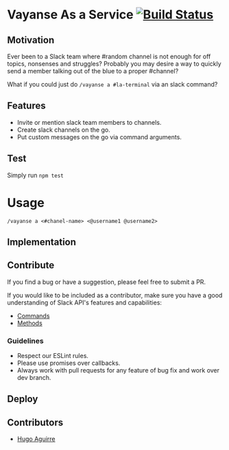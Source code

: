 
# Vayanse As a Service [![Build Status](https://travis-ci.org/diegoaguilar/vayanse-as-a-service.svg?branch=dev)](https://travis-ci.org/diegoaguilar/vayanse-as-a-service)


## Motivation

Ever been to a Slack team where #random channel is not enough for off topics, nonsenses and struggles? Probably you may desire a way to quickly send a member talking out of the blue to a proper #channel?

What if you could just do `/vayanse a #la-terminal` via an slack command?

## Features

* Invite or mention slack team members to channels.
* Create slack channels on the go.
* Put custom messages on the go via command arguments.

## Test

Simply run `npm test`

# Usage

`/vayanse a <#chanel-name> <@username1 @username2>`

## Implementation

## Contribute

If you find a bug or have a suggestion, please feel free to submit a PR.

If you would like to be included as a contributor, make sure you have a good understanding of Slack API's features and capabilities:

* [Commands](https://api.slack.com/slash-commands)
* [Methods](https://api.slack.com/methods)

### Guidelines

* Respect our ESLint rules.
* Please use promises over callbacks.
* Always work with pull requests for any feature of bug fix and work over dev branch.

## Deploy

## Contributors

* [Hugo Aguirre](https://github.com/bul-ikana)
